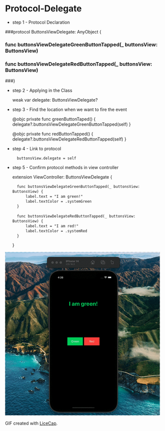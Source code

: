 # Protocol-Delegate

- step 1 - Protocol Declaration

###protocol ButtonsViewDelegate: AnyObject {
###    func buttonsViewDelegateGreenButtonTapped(_ buttonsView: ButtonsView)
###    func buttonsViewDelegateRedButtonTapped(_ buttonsView: ButtonsView)
###}

- step 2 - Applying in the Class

    weak var delegate: ButtonsViewDelegate?

- step 3 - Find the location when we want to fire the event

    @objc private func greenButtonTaped() {
        delegate?.buttonsViewDelegateGreenButtonTapped(self)
    }
    
    @objc private func redButtonTapped() {
        delegate?.buttonsViewDelegateRedButtonTapped(self)
    }
    
- step 4 - Link to protocol

        buttonsView.delegate = self

- step 5 - Confirm protocol methods in view controller

    extension ViewController: ButtonsViewDelegate {
    
        func buttonsViewDelegateGreenButtonTapped(_ buttonsView: ButtonsView) {
            label.text = "I am green!"
            label.textColor = .systemGreen
        }
    
        func buttonsViewDelegateRedButtonTapped(_ buttonsView: ButtonsView) {
            label.text = "I am red!"
            label.textColor = .systemRed
        }
    }

<img src='https://github.com/MityaKimchanskii/Spotify_API/blob/main/ProtocolDelegateButtonTapped/1.gif' title='Video Walkthrough' width='' alt='Video Walkthrough' />

GIF created with [LiceCap](http://www.cockos.com/licecap/).



